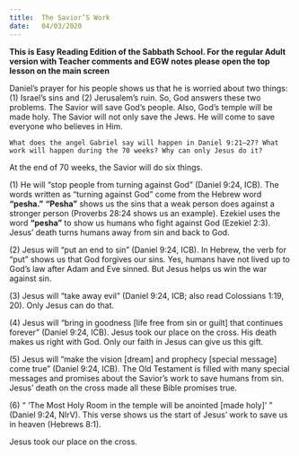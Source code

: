 ```yaml
---
title:  The Savior’S Work
date:   04/03/2020
---
```


**This is Easy Reading Edition of the Sabbath School. For the regular Adult version with Teacher comments and EGW notes please open the top lesson on the main screen** 

Daniel’s prayer for his people shows us that he is worried about two things: (1) Israel’s sins and (2) Jerusalem’s ruin. So, God answers these two problems. The Savior will save God’s people. Also, God’s temple will be made holy. The Savior will not only save the Jews. He will come to save everyone who believes in Him.

`What does the angel Gabriel say will happen in Daniel 9:21–27? What work will happen during the 70 weeks? Why can only Jesus do it?`

At the end of 70 weeks, the Savior will do six things.

(1) He will “stop people from turning against God” (Daniel 9:24, ICB). The words written as “turning against God” come from the Hebrew word **“pesha.”** **“Pesha”** shows us the sins that a weak person does against a stronger person (Proverbs 28:24 shows us an example). Ezekiel uses the word **“pesha”** to show us humans who fight against God (Ezekiel 2:3). Jesus’ death turns humans away from sin and back to God.

(2) Jesus will “put an end to sin” (Daniel 9:24, ICB). In Hebrew, the verb for “put” shows us that God forgives our sins. Yes, humans have not lived up to God’s law after Adam and Eve sinned. But Jesus helps us win the war against sin.

(3) Jesus will “take away evil” (Daniel 9:24, ICB; also read Colossians 1:19, 20). Only Jesus can do that.

(4) Jesus will “bring in goodness [life free from sin or guilt] that continues forever” (Daniel 9:24, ICB). Jesus took our place on the cross. His death makes us right with God. Only our faith in Jesus can give us this gift.

(5) Jesus will “make the vision [dream] and prophecy [special message] come true” (Daniel 9:24, ICB). The Old Testament is filled with many special messages and promises about the Savior’s work to save humans from sin. Jesus’ death on the cross made all these Bible promises true.

(6) “ ‘The Most Holy Room in the temple will be anointed [made holy]’ ” (Daniel 9:24, NIrV). This verse shows us the start of Jesus’ work to save us in heaven (Hebrews 8:1).

Jesus took our place on the cross.
